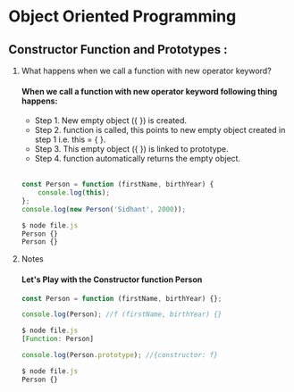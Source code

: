 # Object Oriented Programming
## Constructor Function and Prototypes :

1. What happens when we call a function with new operator keyword?

    <h4>When we call a function with new operator keyword following thing happens:</h4>
    <ul>
        <li>Step 1. New empty object ({ }) is created.</li>
        <li>Step 2. function is called, this points to new empty object created in step 1 i.e. this = { }.</li>
        <li>Step 3. This empty object ({ }) is linked to prototype.</li>
        <li>Step 4. function automatically returns the empty object.</li>
    </ul>
    <br>

    ```js
    const Person = function (firstName, birthYear) {
        console.log(this);
    };
    console.log(new Person('Sidhant', 2000));

    $ node file.js
    Person {}
    Person {}
    ```
2. Notes

    <h4>Let's Play with the Constructor function Person</h4>

    ```js
    const Person = function (firstName, birthYear) {};

    console.log(Person); //f (firstName, birthYear) {}

    $ node file.js
    [Function: Person]
    ```
    ```js
    console.log(Person.prototype); //{constructor: f}

    $ node file.js
    Person {}
    ```





